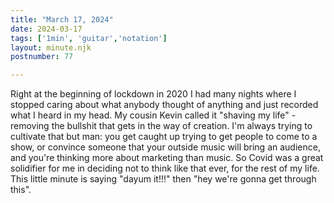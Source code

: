 ```yaml
---
title: "March 17, 2024"
date: 2024-03-17
tags: ['1min', 'guitar','notation']
layout: minute.njk
postnumber: 77

---
```


Right at the beginning of lockdown in 2020 I had many nights where I stopped caring about what anybody thought of anything and just recorded what I heard in my head. My cousin Kevin called it "shaving my life" - removing the bullshit that gets in the way of creation. I'm always trying to cultivate that but man: you get caught up trying to get people to come to a show, or convince someone that your outside music will bring an audience, and you're thinking more about marketing than music. So Covid was a great solidifier for me in deciding not to think like that ever, for the rest of my life. This little minute is saying "dayum it!!!" then "hey we're gonna get through this". 
